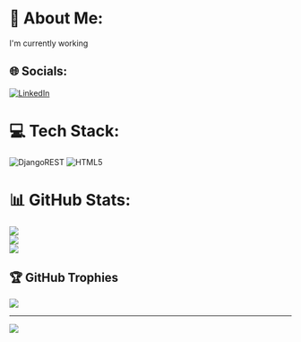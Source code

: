 # 💫 About Me:
I'm currently working


## 🌐 Socials:
[![LinkedIn](https://img.shields.io/badge/LinkedIn-%230077B5.svg?logo=linkedin&logoColor=white)](https://linkedin.com/in/https://www.linkedin.com/in/akhilpunchayilalakkat/) 

# 💻 Tech Stack:
![DjangoREST](https://img.shields.io/badge/DJANGO-REST-ff1709?style=for-the-badge&logo=django&logoColor=white&color=ff1709&labelColor=gray) ![HTML5](https://img.shields.io/badge/html5-%23E34F26.svg?style=for-the-badge&logo=html5&logoColor=white)
# 📊 GitHub Stats:
![](https://github-readme-stats.vercel.app/api?username=AkhilPA1085&theme=dark&hide_border=false&include_all_commits=false&count_private=false)<br/>
![](https://github-readme-streak-stats.herokuapp.com/?user=AkhilPA1085&theme=dark&hide_border=false)<br/>
![](https://github-readme-stats.vercel.app/api/top-langs/?username=AkhilPA1085&theme=dark&hide_border=false&include_all_commits=false&count_private=false&layout=compact)

## 🏆 GitHub Trophies
![](https://github-profile-trophy.vercel.app/?username=AkhilPA1085&theme=radical&no-frame=false&no-bg=true&margin-w=4)

---
[![](https://visitcount.itsvg.in/api?id=AkhilPA1085&icon=0&color=0)](https://visitcount.itsvg.in)

<!-- Proudly created with GPRM ( https://gprm.itsvg.in ) -->
